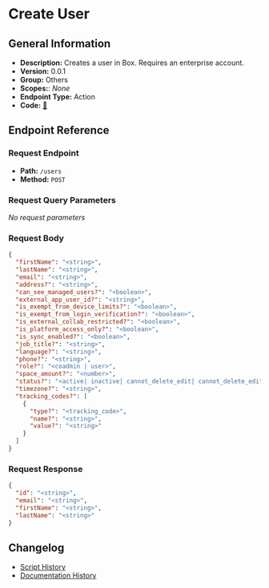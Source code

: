 # Create User

## General Information

- **Description:** Creates a user in Box. Requires an enterprise account.
- **Version:** 0.0.1
- **Group:** Others
- **Scopes:**: _None_
- **Endpoint Type:** Action
- **Code:** [🔗](https://github.com/NangoHQ/integration-templates/tree/main/integrations/box/actions/create-user.ts)

## Endpoint Reference

### Request Endpoint

- **Path:** `/users`
- **Method:** `POST`

### Request Query Parameters

_No request parameters_

### Request Body

```json
{
  "firstName": "<string>",
  "lastName": "<string>",
  "email": "<string>",
  "address?": "<string>",
  "can_see_managed_users?": "<boolean>",
  "external_app_user_id?": "<string>",
  "is_exempt_from_device_limits?": "<boolean>",
  "is_exempt_from_login_verification?": "<boolean>",
  "is_external_collab_restricted?": "<boolean>",
  "is_platform_access_only?": "<boolean>",
  "is_sync_enabled?": "<boolean>",
  "job_title?": "<string>",
  "language?": "<string>",
  "phone?": "<string>",
  "role?": "<coadmin | user>",
  "space_amount?": "<number>",
  "status?": "<active| inactive| cannot_delete_edit| cannot_delete_edit_upload>",
  "timezone?": "<string>",
  "tracking_codes?": [
    {
      "type?": "<tracking_code>",
      "name?": "<string>",
      "value?": "<string>"
    }
  ]
}
```

### Request Response

```json
{
  "id": "<string>",
  "email": "<string>",
  "firstName": "<string>",
  "lastName": "<string>"
}
```

## Changelog

- [Script History](https://github.com/NangoHQ/integration-templates/commits/main/integrations/box/actions/create-user.ts)
- [Documentation History](https://github.com/NangoHQ/integration-templates/commits/main/integrations/box/actions/create-user.md)
